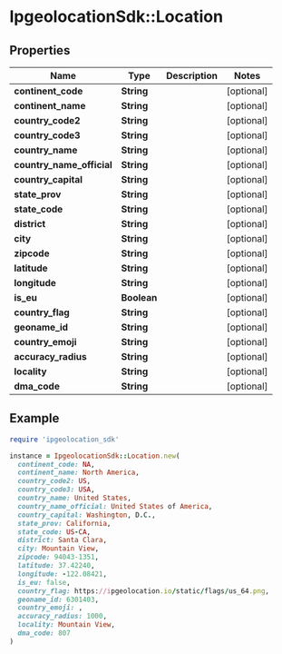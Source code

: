 # IpgeolocationSdk::Location

## Properties

| Name | Type | Description | Notes |
| ---- | ---- | ----------- | ----- |
| **continent_code** | **String** |  | [optional] |
| **continent_name** | **String** |  | [optional] |
| **country_code2** | **String** |  | [optional] |
| **country_code3** | **String** |  | [optional] |
| **country_name** | **String** |  | [optional] |
| **country_name_official** | **String** |  | [optional] |
| **country_capital** | **String** |  | [optional] |
| **state_prov** | **String** |  | [optional] |
| **state_code** | **String** |  | [optional] |
| **district** | **String** |  | [optional] |
| **city** | **String** |  | [optional] |
| **zipcode** | **String** |  | [optional] |
| **latitude** | **String** |  | [optional] |
| **longitude** | **String** |  | [optional] |
| **is_eu** | **Boolean** |  | [optional] |
| **country_flag** | **String** |  | [optional] |
| **geoname_id** | **String** |  | [optional] |
| **country_emoji** | **String** |  | [optional] |
| **accuracy_radius** | **String** |  | [optional] |
| **locality** | **String** |  | [optional] |
| **dma_code** | **String** |  | [optional] |

## Example

```ruby
require 'ipgeolocation_sdk'

instance = IpgeolocationSdk::Location.new(
  continent_code: NA,
  continent_name: North America,
  country_code2: US,
  country_code3: USA,
  country_name: United States,
  country_name_official: United States of America,
  country_capital: Washington, D.C.,
  state_prov: California,
  state_code: US-CA,
  district: Santa Clara,
  city: Mountain View,
  zipcode: 94043-1351,
  latitude: 37.42240,
  longitude: -122.08421,
  is_eu: false,
  country_flag: https://ipgeolocation.io/static/flags/us_64.png,
  geoname_id: 6301403,
  country_emoji: ,
  accuracy_radius: 1000,
  locality: Mountain View,
  dma_code: 807
)
```

